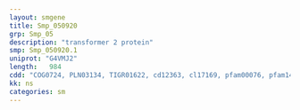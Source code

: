 ```yaml
---
layout: smgene
title: Smp_050920
grp: Smp_05
description: "transformer 2 protein"
smp: Smp_050920.1
uniprot: "G4VMJ2"
length:   984
cdd: "COG0724, PLN03134, TIGR01622, cd12363, cl17169, pfam00076, pfam14259, smart00360"
kk: ns
categories: sm
---
```

